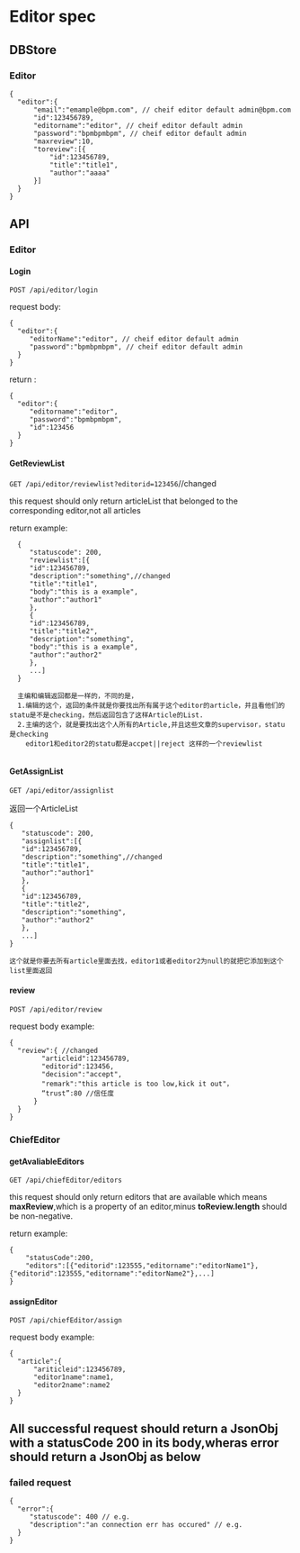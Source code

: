 # Editor spec

## DBStore

### Editor

```
{
  "editor":{
      "email":"emample@bpm.com", // cheif editor default admin@bpm.com
      "id":123456789,
      "editorname":"editor", // cheif editor default admin
      "password":"bpmbpmbpm", // cheif editor default admin
      "maxreview":10,
      "toreview":[{
          "id":123456789,
          "title":"title1",
          "author":"aaaa"
      }]
  }
}
```

## API

### Editor

#### Login

`POST /api/editor/login`

request body:

```
{
  "editor":{
     "editorName":"editor", // cheif editor default admin
     "password":"bpmbpmbpm", // cheif editor default admin
  }
}
```
return :

```
{
  "editor":{
     "editorname":"editor",
     "password":"bpmbpmbpm",
     "id":123456 
  }
}
```

#### GetReviewList

`GET /api/editor/reviewlist?editorid=123456`//changed

this request should only return articleList that belonged to the corresponding editor,not all articles

return example:
```
  {   
     "statuscode": 200,
     "reviewlist":[{
     "id":123456789,
     "description":"something",//changed
     "title":"title1",
     "body":"this is a example",
     "author":"author1"
     },
     {
     "id":123456789,
     "title":"title2",
     "description":"something",
     "body":"this is a example",
     "author":"author2"
     },
     ...]
  }
  
  主编和编辑返回都是一样的，不同的是，
  1.编辑的这个，返回的条件就是你要找出所有属于这个editor的article，并且看他们的statu是不是checking，然后返回包含了这样Article的List.
  2.主编的这个，就是要找出这个人所有的Article,并且这些文章的supervisor，statu 是checking
    editor1和editor2的statu都是accpet||reject 这样的一个reviewlist
    
```

#### GetAssignList

`GET /api/editor/assignlist`

  返回一个ArticleList
  
  ```
  {   
     "statuscode": 200,
     "assignlist":[{
     "id":123456789,
     "description":"something",//changed
     "title":"title1",
     "author":"author1"
     },
     {
     "id":123456789,
     "title":"title2",
     "description":"something",
     "author":"author2"
     },
     ...]
  }
  
  这个就是你要去所有article里面去找，editor1或者editor2为null的就把它添加到这个list里面返回
  ```

#### review

`POST /api/editor/review`

request body example:
```
{
  "review":{ //changed
        "articleid":123456789, 
        "editorid":123456,  
        "decision":"accept",
        "remark":"this article is too low,kick it out"，
        “trust”:80 //信任度
      }
  }
}
```

### ChiefEditor

#### getAvaliableEditors

`GET /api/chiefEditor/editors`

this request should only return editors that are available which means **maxReview**,which is a property of an editor,minus **toReview.length** should be non-negative.

return example:

```
{     
    "statusCode":200,
    "editors":[{"editorid":123555,"editorname":"editorName1"},{"editorid":123555,"editorname":"editorName2"},...]
}
```

#### assignEditor

`POST /api/chiefEditor/assign`

request body example:

```
{
  "article":{
      "ariticleid":123456789,
      "editor1name":name1,
      "editor2name":name2
  }
}
```

## All successful request should return a JsonObj with a statusCode 200 in its body,wheras error should return a JsonObj as below 

### failed request

```
{
  "error":{
     "statuscode": 400 // e.g.
     "description":"an connection err has occured" // e.g.
  }
}
```
